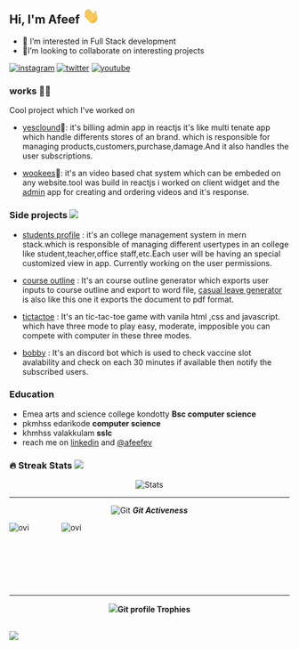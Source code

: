 ## Hi, I'm Afeef <img src="https://raw.githubusercontent.com/ABSphreak/ABSphreak/master/gifs/Hi.gif" width="30px">
- 💞️ I’m interested in Full Stack development
- 👀I’m looking to collaborate on interesting projects

[![instagram](https://badges.aleen42.com/src/instagram.svg)](https://www.instagram.com/afeef._.maf/) [ ![twitter](https://badges.aleen42.com/src/twitter.svg)](https://twitter.com/afeefev) [![youtube](https://badges.aleen42.com/src/youtube.svg)](https://www.youtube.com/channel/UCSw6My2K1thRUnINark9J1Q)

### works 👨‍💻
Cool project which I've worked on
- [yesclound](https://yscloud.in/)🧾: it's billing admin app in reactjs it's like multi tenate app which handle differents stores of an brand. which is responsible for managing products,customers,purchase,damage.And it also handles the user subscriptions.

- [wookees](https://wookees.com/)🎥: it's an video based chat system which can be embeded on any website.tool was build in reactjs i worked on client widget and the [admin](https://app.wookees.com/) app for creating and ordering videos and it's response.

### Side projects <img src="https://media.giphy.com/media/WFZvB7VIXBgiz3oDXE/giphy.gif" width="30px">

- [students profile](https://github.com/tinkerhubemea/students-profile) : it's an college management system in mern stack.which is responsible of managing different usertypes in an college like student,teacher,office staff,etc.Each user will be having an special customized view in app. Currently working on the user permissions.

- [course outline](https://mohammedafeef.github.io/course-outline/#/) : It's an course outline generator which exports user inputs to course outline and export to word file, [casual leave generator](https://mohammedafeef.github.io/casual-leave-application/#/) is also like this one it exports the document to pdf format.

- [tictactoe](https://mohammedafeef.github.io/tictactoeGame/) : It's an tic-tac-toe game with vanila html ,css and javascript. which have three mode to play easy, moderate, impposible you can compete with computer in these three modes.

- [bobby](https://github.com/mohammedafeef/bobby-cowinbot) : It's an discord bot which is used to check vaccine slot avalability and check on each 30 minutes if available then notify the subscribed users.

### Education

- Emea arts and science college kondotty **Bsc computer science**
- pkmhss edarikode **computer science**
- khmhss valakkulam **sslc**
- reach me on [linkedin](https://www.linkedin.com/in/mohammedafeef/) and [@afeefev](https://twitter.com/afeefev)

### 🔥 Streak Stats <img src="https://media.giphy.com/media/iY8CRBdQXODJSCERIr/giphy.gif" width="30px">&nbsp;
<p align="center"><img src="https://github-readme-stats.vercel.app/api?username=rohittp0&theme=gruvbox" alt="Stats"  /></p>

<hr>
<p align="center">
 <img src="https://media.giphy.com/media/W5eoZHPpUx9sapR0eu/giphy.gif" width="30px" alt="Git"/>&nbsp;<i><b>Git Activeness</b></i></p>
 
<p><img align="left" src="https://github-readme-stats.vercel.app/api/top-langs?username=mohammedafeef&show_icons=true&locale=en&layout=compact&theme=gruvbox" alt="ovi" /></p>
<p>&nbsp;<img align="right" src="https://github-readme-stats.vercel.app/api?username=mohammedafeef&show_icons=true&locale=en&theme=gruvbox" alt="ovi" width="410" /></p>
<br><br><br><br><br>

<hr>

<p align="center"><img src="https://media.giphy.com/media/QaMcXSekUWx7aogAUr/giphy.gif" width="60" /><b>Git profile Trophies</b></h4></p><br>
<img src="https://github-profile-trophy.vercel.app/?username=mohammedafeef&theme=gruvbox" />




